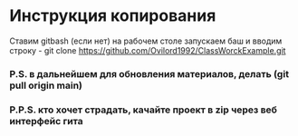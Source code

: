 # Инструкция копирования

Ставим gitbash (если нет)
на рабочем столе запускаем баш и вводим строку - 
git clone https://github.com/Ovilord1992/ClassWorckExample.git

### P.S. в дальнейшем для обновления материалов, делать (git pull origin main)
### P.P.S. кто хочет страдать, качайте проект в zip через веб интерфейс гита
